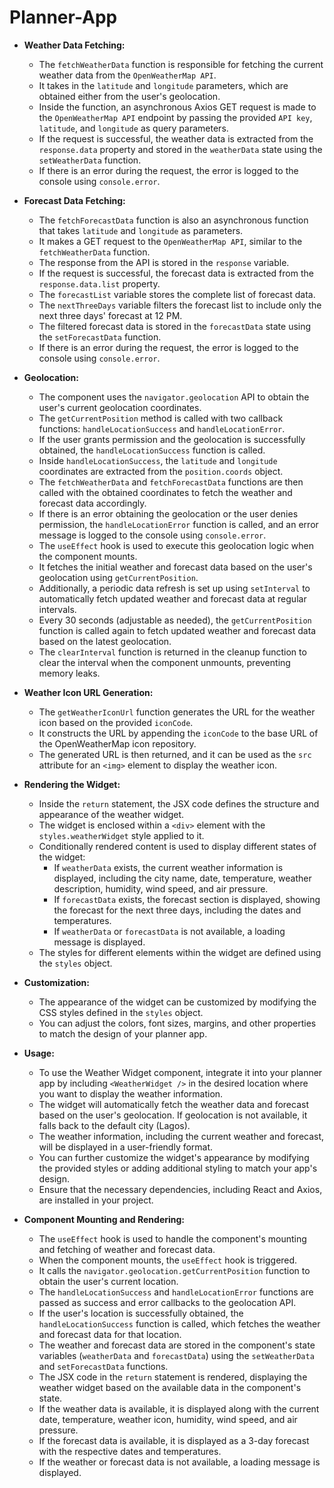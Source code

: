 # Planner-App

- **Weather Data Fetching:**
  - The `fetchWeatherData` function is responsible for fetching the current weather data from the ``OpenWeatherMap API``.
  - It takes in the `latitude` and `longitude` parameters, which are obtained either from the user's geolocation.
  - Inside the function, an asynchronous Axios GET request is made to the ``OpenWeatherMap API`` endpoint by passing the provided `API key`, `latitude`, and `longitude` as query parameters. 
  - If the request is successful, the weather data is extracted from the `response.data` property and stored in the `weatherData` state using the `setWeatherData` function.
  - If there is an error during the request, the error is logged to the console using `console.error`.

- **Forecast Data Fetching:**
  - The `fetchForecastData` function is also an asynchronous function that takes `latitude` and `longitude` as parameters.
  - It makes a GET request to the ``OpenWeatherMap API``, similar to the `fetchWeatherData` function.
  - The response from the API is stored in the `response` variable.
  - If the request is successful, the forecast data is extracted from the `response.data.list` property.
  - The `forecastList` variable stores the complete list of forecast data.
  - The `nextThreeDays` variable filters the forecast list to include only the next three days' forecast at 12 PM.
  - The filtered forecast data is stored in the `forecastData` state using the `setForecastData` function.
  - If there is an error during the request, the error is logged to the console using `console.error`.


- **Geolocation:**
  - The component uses the `navigator.geolocation` API to obtain the user's current geolocation coordinates.
  - The `getCurrentPosition` method is called with two callback functions: `handleLocationSuccess` and `handleLocationError`.
  - If the user grants permission and the geolocation is successfully obtained, the `handleLocationSuccess` function is called.
  - Inside `handleLocationSuccess`, the `latitude` and `longitude` coordinates are extracted from the `position.coords` object.
  - The `fetchWeatherData` and `fetchForecastData` functions are then called with the obtained coordinates to fetch the weather and forecast data accordingly.
  - If there is an error obtaining the geolocation or the user denies permission, the `handleLocationError` function is called, and an error message is logged to the console using `console.error`.
  - The `useEffect` hook is used to execute this geolocation logic when the component mounts.
  - It fetches the initial weather and forecast data based on the user's geolocation using `getCurrentPosition`.
  - Additionally, a periodic data refresh is set up using `setInterval` to automatically fetch updated weather and forecast data at regular intervals.
  - Every 30 seconds (adjustable as needed), the `getCurrentPosition` function is called again to fetch updated weather and forecast data based on the latest geolocation.
  - The `clearInterval` function is returned in the cleanup function to clear the interval when the component unmounts, preventing memory leaks.

- **Weather Icon URL Generation:**
  - The `getWeatherIconUrl` function generates the URL for the weather icon based on the provided `iconCode`.
  - It constructs the URL by appending the `iconCode` to the base URL of the OpenWeatherMap icon repository.
  - The generated URL is then returned, and it can be used as the `src` attribute for an `<img>` element to display the weather icon.


- **Rendering the Widget:**
  - Inside the `return` statement, the JSX code defines the structure and appearance of the weather widget.
  - The widget is enclosed within a `<div>` element with the `styles.weatherWidget` style applied to it.
  - Conditionally rendered content is used to display different states of the widget:
    - If `weatherData` exists, the current weather information is displayed, including the city name, date, temperature, weather description, humidity, wind speed, and air pressure.
    - If `forecastData` exists, the forecast section is displayed, showing the forecast for the next three days, including the dates and temperatures.
    - If `weatherData` or `forecastData` is not available, a loading message is displayed.
  - The styles for different elements within the widget are defined using the `styles` object.
- **Customization:**
  - The appearance of the widget can be customized by modifying the CSS styles defined in the `styles` object.
  - You can adjust the colors, font sizes, margins, and other properties to match the design of your planner app.
- **Usage:**
  - To use the Weather Widget component, integrate it into your planner app by including `<WeatherWidget />` in the desired location where you want to display the weather information.
  - The widget will automatically fetch the weather data and forecast based on the user's geolocation. If geolocation is not available, it falls back to the default city (Lagos).
  - The weather information, including the current weather and forecast, will be displayed in a user-friendly format.
  - You can further customize the widget's appearance by modifying the provided styles or adding additional styling to match your app's design.
  - Ensure that the necessary dependencies, including React and Axios, are installed in your project.






- **Component Mounting and Rendering:**
  - The `useEffect` hook is used to handle the component's mounting and fetching of weather and forecast data.
  - When the component mounts, the `useEffect` hook is triggered.
  - It calls the `navigator.geolocation.getCurrentPosition` function to obtain the user's current location.
  - The `handleLocationSuccess` and `handleLocationError` functions are passed as success and error callbacks to the geolocation API.
  - If the user's location is successfully obtained, the `handleLocationSuccess` function is called, which fetches the weather and forecast data for that location.
  - The weather and forecast data are stored in the component's state variables (`weatherData` and `forecastData`) using the `setWeatherData` and `setForecastData` functions.
  - The JSX code in the `return` statement is rendered, displaying the weather widget based on the available data in the component's state.
  - If the weather data is available, it is displayed along with the current date, temperature, weather icon, humidity, wind speed, and air pressure.
  - If the forecast data is available, it is displayed as a 3-day forecast with the respective dates and temperatures.
  - If the weather or forecast data is not available, a loading message is displayed.
